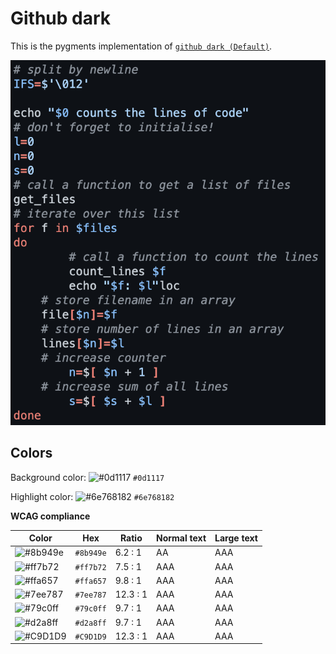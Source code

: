 # Github dark

This is the pygments implementation of [`github dark (Default)`](https://github.com/primer/github-vscode-theme).

![Screenshot of the dark accessibility theme in a bash script](./images/github-dark.png)

## Colors

Background color: ![#0d1117](https://via.placeholder.com/20/0d1117/0d1117.png) `#0d1117`

Highlight color: ![#6e768182](https://via.placeholder.com/20/6e768182/6e768182.png) `#6e768182`

**WCAG compliance**

| Color | Hex | Ratio | Normal text | Large text |
| ----- | --- | ----- | ----------- | ---------- |
| ![#8b949e](https://via.placeholder.com/20/8b949e/8b949e.png) | `#8b949e` | 6.2 : 1 | AA | AAA |
| ![#ff7b72](https://via.placeholder.com/20/ff7b72/ff7b72.png) | `#ff7b72` | 7.5 : 1 | AAA | AAA |
| ![#ffa657](https://via.placeholder.com/20/ffa657/ffa657.png) | `#ffa657` | 9.8 : 1 | AAA | AAA |
| ![#7ee787](https://via.placeholder.com/20/7ee787/7ee787.png) | `#7ee787` | 12.3 : 1 | AAA | AAA |
| ![#79c0ff](https://via.placeholder.com/20/79c0ff/79c0ff.png) | `#79c0ff` | 9.7 : 1 | AAA | AAA |
| ![#d2a8ff](https://via.placeholder.com/20/d2a8ff/d2a8ff.png) | `#d2a8ff` | 9.7 : 1 | AAA | AAA |
| ![#C9D1D9](https://via.placeholder.com/20/C9D1D9/C9D1D9.png) | `#C9D1D9` | 12.3 : 1 | AAA | AAA |
